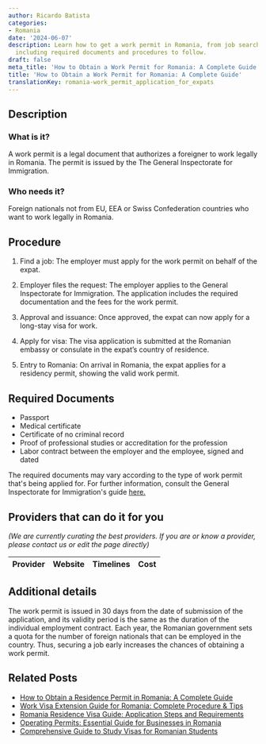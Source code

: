 ```yaml
---
author: Ricardo Batista
categories:
- Romania
date: '2024-06-07'
description: Learn how to get a work permit in Romania, from job search to visa application,
  including required documents and procedures to follow.
draft: false
meta_title: 'How to Obtain a Work Permit for Romania: A Complete Guide'
title: 'How to Obtain a Work Permit for Romania: A Complete Guide'
translationKey: romania-work_permit_application_for_expats
---
```


## Description
### What is it?
A work permit is a legal document that authorizes a foreigner to work legally in Romania. The permit is issued by the The General Inspectorate for Immigration.

### Who needs it?
Foreign nationals not from EU, EEA or Swiss Confederation countries who want to work legally in Romania.

## Procedure
1. Find a job: The employer must apply for the work permit on behalf of the expat. 

2. Employer files the request:  The employer applies to the General Inspectorate for Immigration. The application includes the required documentation and the fees for the work permit. 

3. Approval and issuance: Once approved, the expat can now apply for a long-stay visa for work. 

4. Apply for visa: The visa application is submitted at the Romanian embassy or consulate in the expat’s country of residence. 

5. Entry to Romania: On arrival in Romania, the expat applies for a residency permit, showing the valid work permit.

## Required Documents
- Passport
- Medical certificate
- Certificate of no criminal record
- Proof of professional studies or accreditation for the profession
- Labor contract between the employer and the employee, signed and dated

The required documents may vary according to the type of work permit that's being applied for. For further information, consult the General Inspectorate for Immigration's guide [here.](http://igi.mai.gov.ro/en/content/employment)

## Providers that can do it for you

_(We are currently curating the best providers. If you are or know a provider, please contact us or edit the page directly)_

| Provider        |     Website     |     Timelines    |       Cost      |
| :-------------: | :-------------: |  :-------------: | :-------------: |

## Additional details
The work permit is issued in 30 days from the date of submission of the application, and its validity period is the same as the duration of the individual employment contract.
Each year, the Romanian government sets a quota for the number of foreign nationals that can be employed in the country. Thus, securing a job early increases the chances of obtaining a work permit.


## Related Posts

- [How to Obtain a Residence Permit in Romania: A Complete Guide](https://tramitit.com/guides/romania/residence_permit/)
- [Work Visa Extension Guide for Romania: Complete Procedure & Tips](https://tramitit.com/guides/romania/work_visa_extension/)
- [Romania Residence Visa Guide: Application Steps and Requirements](https://tramitit.com/guides/romania/residence_visa/)
- [Operating Permits: Essential Guide for Businesses in Romania](https://tramitit.com/guides/romania/operating_permit_for_companies/)
- [Comprehensive Guide to Study Visas for Romanian Students](https://tramitit.com/guides/romania/obtaining_study_visa/)
